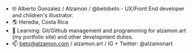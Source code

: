 - 🤓  Alberto Gonzalez / Alzamon / @betobeto - UX/Front End developer and children's illustrator.
- 🌎  Heredia, Costa Rica
- 🌱  Learning: Git/Github management and programming for alzamon.art (my portfolio site) and other development duties.
- 📫  beto@alzamon.com / alzamon.art / IG + Twitter: @alzamonart

<!---
betobeto/betobeto is a ✨ special ✨ repository because its `README.md` (this file) appears on your GitHub profile.
You can click the Preview link to take a look at your changes.
--->
